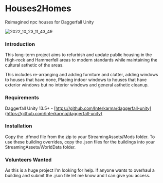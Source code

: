 # Houses2Homes
Reimagined npc houses for Daggerfall Unity

![2022_10_23_11_43_49](https://user-images.githubusercontent.com/43264557/197384060-a950613a-1b3b-4ef6-8bd8-df8e7d93210e.jpg)

### Introduction

This long-term project aims to refurbish and update public housing in the High-rock and Hammerfell areas to modern standards while maintaining the cultural asthetic of the areas.

This includes re-arranging and adding furniture and clutter, adding windows to houses that have none, Placing indoor windows to houses that have exterior windows but no interior windows and general asthetic cleanup.

### Requirements

Daggerfall Unity 13.5+ - [https://github.com/Interkarma/daggerfall-unity](https://github.com/Interkarma/daggerfall-unity)

### Installation

Copy the .dfmod file from the zip to your StreamingAssets/Mods folder.
To use these building overrides, copy the .json files for the buildings into your StreamingAssets/WorldData folder.

### Volunteers Wanted

As this is a huge project I'm looking for help. If anyone wants to overhaul a building and submit the .json file let me know and I can give you access.

